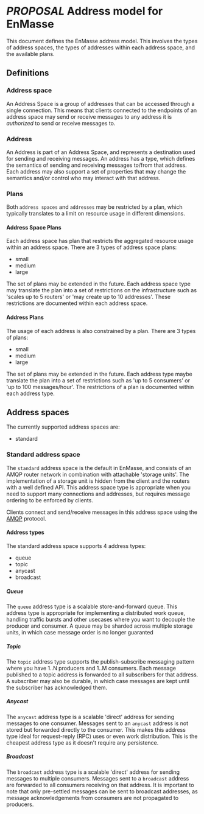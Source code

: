 # *PROPOSAL* Address model for EnMasse

This document defines the EnMasse address model. This involves the types of address spaces, the
types of addresses within each address space, and the available plans.

## Definitions

### Address space

An Address Space is a group of addresses that can be accessed through a single connection. This
means that clients connected to the endpoints of an address space may send or receive messages to any address
it is _authorized_ to send or receive messages to.

### Address

An Address is part of an Address Space, and represents a destination used for sending and receiving
messages. An address has a type, which defines the semantics of sending and receiving messages
to/from that address. Each address may also support a set of properties that may change the
semantics and/or control who may interact with that address.

### Plans

Both `address spaces` and `addresses` may be restricted by a plan, which typically translates to a
limit on resource usage in different dimensions.

#### Address Space Plans

Each address space has plan that restricts the aggregated resource usage within an address space.
There are 3 types of address space plans:

   * small
   * medium
   * large

The set of plans may be extended in the future. Each address space type may translate the plan into a set of restrictions on the infrastructure such as 'scales up to 5 routers' or 'may create up to 10 addresses'. These restrictions are documented within each address space.


#### Address Plans

The usage of each address is also constrained by a plan. There are 3 types of plans:

   * small
   * medium
   * large

The set of plans may be extended in the future. Each address type maybe translate the plan into a
set of restrictions such as 'up to 5 consumers' or 'up to 100 messages/hour'. The restrictions of a
plan is documented within each address type.

## Address spaces

The currently supported address spaces are:

   * standard

### Standard address space

The `standard` address space is the default in EnMasse, and consists of an AMQP router network in
combination with attachable 'storage units'. The implementation of a storage unit is hidden from
the client and the routers with a well defined API. This address space type is appropriate when you
need to support many connections and addresses, but requires message ordering to be enforced by clients. 

Clients connect and send/receive messages in this address space using the [AMQP](www.amqp.org) protocol.

#### Address types

The standard address space supports 4 address types:

   * queue
   * topic
   * anycast
   * broadcast

##### Queue

The `queue` address type is a scalable store-and-forward queue. This address type is appropriate for
implementing a distributed work queue, handling traffic bursts and other usecases where you want to
decouple the producer and consumer. A queue may be sharded across multiple storage units, in which case
message order is no longer guaranted

##### Topic

The `topic` address type supports the publish-subscribe messaging pattern where you have 1..N
producers and 1..M consumers. Each message published to a topic address is forwarded to all
subscribers for that address. A subscriber may also be durable, in which case messages are kept
until the subscriber has acknowledged them.

##### Anycast

The `anycast` address type is a scalable 'direct' address for sending messages to one consumer. Messages sent to an `anycast` address is
not stored but forwarded directly to the consumer. This makes this address type ideal for
request-reply (RPC) uses or even work distribution. This is the cheapest address type as it doesn't
require any persistence.

##### Broadcast

The `broadcast` address type is a scalable 'direct' address for sending messages to multiple
consumers. Messages sent to a `broadcast` address are forwarded to all consumers receiving on that
address. It is important to note that only pre-settled messages can be sent to broadcast addresses,
as message acknowledgements from consumers are not propagated to producers.


